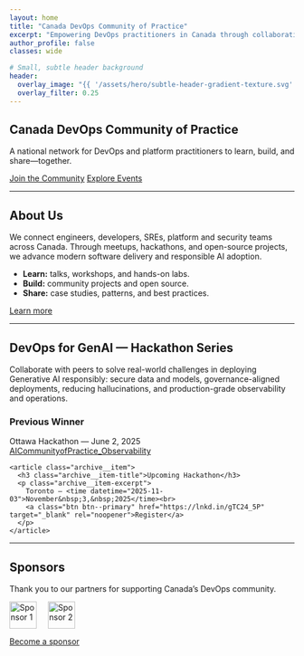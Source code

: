 ```yaml
---
layout: home
title: "Canada DevOps Community of Practice"
excerpt: "Empowering DevOps practitioners in Canada through collaboration and innovation."
author_profile: false
classes: wide

# Small, subtle header background
header:
  overlay_image: "{{ '/assets/hero/subtle-header-gradient-texture.svg' | relative_url }}"
  overlay_filter: 0.25
---
```


<!-- Intro / value prop -->
<section class="hero" aria-labelledby="intro-heading">
  <h1 id="intro-heading">Canada DevOps Community of Practice</h1>
  <p class="page__lead">
    A national network for DevOps and platform practitioners to learn, build, and share—together.
  </p>

  <p>
    <a class="btn btn--primary" href="{{ site.baseurl }}/join/">Join the Community</a>
    <a class="btn" href="{{ site.baseurl }}/events/">Explore Events</a>
  </p>
</section>

<hr>

<!-- About -->
<section aria-labelledby="about-heading" class="mm-block">
  <h2 id="about-heading">About Us</h2>
  <p>
    We connect engineers, developers, SREs, platform and security teams across Canada. Through meetups,
    hackathons, and open-source projects, we advance modern software delivery and responsible AI adoption.
  </p>
  <ul>
    <li><strong>Learn:</strong> talks, workshops, and hands-on labs.</li>
    <li><strong>Build:</strong> community projects and open source.</li>
    <li><strong>Share:</strong> case studies, patterns, and best practices.</li>
  </ul>
  <p><a class="btn" href="{{ site.baseurl }}/about/">Learn more</a></p>
</section>

<hr>

<!-- Hackathon series -->
<section aria-labelledby="hackathon-heading" class="mm-block">
  <h2 id="hackathon-heading">DevOps for GenAI — Hackathon Series</h2>
  <p>
    Collaborate with peers to solve real-world challenges in deploying Generative AI responsibly:
    secure data and models, governance-aligned deployments, reducing hallucinations, and
    production-grade observability and operations.
  </p>

  <div class="feature__wrapper">
    <article class="archive__item">
      <h3 class="archive__item-title">Previous Winner</h3>
      <p class="archive__item-excerpt">
        Ottawa Hackathon — <time datetime="2025-06-02">June&nbsp;2,&nbsp;2025</time><br>
        <a href="https://github.com/CanadaDevOpsCommunity2025/AICommunityofPractice_Observability">
          AICommunityofPractice_Observability
        </a>
      </p>
    </article>

    <article class="archive__item">
      <h3 class="archive__item-title">Upcoming Hackathon</h3>
      <p class="archive__item-excerpt">
        Toronto — <time datetime="2025-11-03">November&nbsp;3,&nbsp;2025</time><br>
        <a class="btn btn--primary" href="https://lnkd.in/gTC24_5P" target="_blank" rel="noopener">Register</a>
      </p>
    </article>
  </div>
</section>

<hr>

<!-- Sponsors -->
<section aria-labelledby="sponsors-heading" class="mm-block">
  <h2 id="sponsors-heading">Sponsors</h2>
  <p>Thank you to our partners for supporting Canada’s DevOps community.</p>
  <div class="logo-row" role="list" aria-label="Sponsor logos" style="display:flex;flex-wrap:wrap;gap:20px;align-items:center;">
    <img role="listitem" src="{{ site.baseurl }}/assets/sponsor1.png" alt="Sponsor 1" style="height:48px;">
    <img role="listitem" src="{{ site.baseurl }}/assets/sponsor2.png" alt="Sponsor 2" style="height:48px;">
  </div>
  <p><a class="btn" href="{{ site.baseurl }}/sponsors/">Become a sponsor</a></p>
</section>
